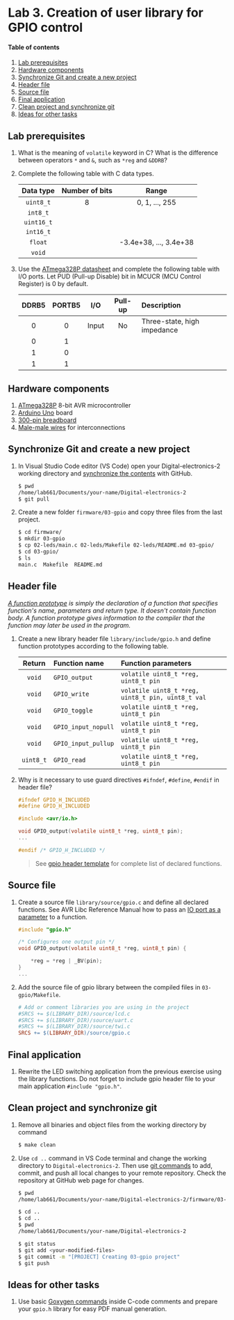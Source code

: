 # Lab 3. Creation of user library for GPIO control

#### Table of contents

1. [Lab prerequisites](#Lab-prerequisites)
2. [Hardware components](#Hardware-components)
3. [Synchronize Git and create a new project](#Synchronize-Git-and-create-a-new-project)
4. [Header file](#Header-file)
5. [Source file](#Source-file)
6. [Final application](#Final-application)
7. [Clean project and synchronize git](#Clean-project-and-synchronize-git)
8. [Ideas for other tasks](#Ideas-for-other-tasks)


## Lab prerequisites

1. What is the meaning of `volatile` keyword in C? What is the difference between operators `*` and `&`, such as `*reg` and `&DDRB`?

2. Complete the following table with C data types.

    | **Data type** | **Number of bits** | **Range** |
    | :-: | :-: | :-: |
    | `uint8_t` | 8 | 0, 1, ..., 255 |
    | `int8_t` |  |  |
    | `uint16_t` |  |  |
    | `int16_t` |  |  |
    | `float` |  | -3.4e+38, ..., 3.4e+38 |
    | `void` |  |  |

3. Use the [ATmega328P datasheet](https://www.microchip.com/wwwproducts/en/ATmega328p) and complete the following table with I/O ports. Let PUD (Pull-up Disable) bit in MCUCR (MCU Control Register) is 0 by default.

    | **DDRB5** | **PORTB5** | **I/O** | **Pull-up** | **Description** |
    | :-: | :-: | :-: | :-: | :-- |
    | 0 | 0 | Input | No | Three-state, high impedance |
    | 0 | 1 |  |  |  |
    | 1 | 0 |  |  |  |
    | 1 | 1 |  |  |  |


## Hardware components

1. [ATmega328P](https://www.microchip.com/wwwproducts/en/ATmega328P) 8-bit AVR microcontroller
2. [Arduino Uno](../../docs/arduino_shield.pdf) board
3. [300-pin breadboard](https://www.gme.cz/nepajive-kontaktni-pole-zy-60)
4. [Male-male wires](https://arduino-shop.cz/arduino/1063-arduino-vodice-samec-samec-40-kusu-1500635966.html) for interconnections


## Synchronize Git and create a new project

1. In Visual Studio Code editor (VS Code) open your Digital-electronics-2 working directory and [synchronize the contents](https://github.com/joshnh/Git-Commands) with GitHub.

    ```bash
    $ pwd
    /home/lab661/Documents/your-name/Digital-electronics-2
    $ git pull
    ```

2. Create a new folder `firmware/03-gpio` and copy three files from the last project.

    ```bash
    $ cd firmware/
    $ mkdir 03-gpio
    $ cp 02-leds/main.c 02-leds/Makefile 02-leds/README.md 03-gpio/
    $ cd 03-gpio/
    $ ls
    main.c  Makefile  README.md
    ```


## Header file

*[A function prototype](https://www.programiz.com/c-programming/c-user-defined-functions) is simply the declaration of a function that specifies function's name, parameters and return type. It doesn't contain function body. A function prototype gives information to the compiler that the function may later be used in the program.*

1. Create a new library header file `library/include/gpio.h` and define function prototypes according to the following table.

    | **Return** | **Function name** | **Function parameters** |
    | :-: | :-- | :-- |
    | `void` | `GPIO_output` | `volatile uint8_t *reg, uint8_t pin` |
    | `void` | `GPIO_write` | `volatile uint8_t *reg, uint8_t pin, uint8_t val` |
    | `void` | `GPIO_toggle` | `volatile uint8_t *reg, uint8_t pin` |
    | `void` | `GPIO_input_nopull` | `volatile uint8_t *reg, uint8_t pin` |
    | `void` | `GPIO_input_pullup` | `volatile uint8_t *reg, uint8_t pin` |
    | `uint8_t` | `GPIO_read` | `volatile uint8_t *reg, uint8_t pin` |

2. Why is it necessary to use guard directives `#ifndef`, `#define`, `#endif` in header file?

    ```C
    #ifndef GPIO_H_INCLUDED
    #define GPIO_H_INCLUDED

    #include <avr/io.h>

    void GPIO_output(volatile uint8_t *reg, uint8_t pin);
    ...
    
    #endif /* GPIO_H_INCLUDED */
    ```

    > See [gpio header template](../library/include/gpio.h) for complete list of declared functions.
    >


## Source file

1. Create a source file `library/source/gpio.c` and define all declared functions. See AVR Libc Reference Manual how to pass an [IO port as a parameter](https://www.microchip.com/webdoc/AVRLibcReferenceManual/FAQ_1faq_port_pass.html) to a function.

    ```C
    #include "gpio.h"

    /* Configures one output pin */
    void GPIO_output(volatile uint8_t *reg, uint8_t pin) {

        *reg = *reg | _BV(pin);
    }
    ...
    ```

2. Add the source file of gpio library between the compiled files in `03-gpio/Makefile`.

    ```Makefile
    # Add or comment libraries you are using in the project
    #SRCS += $(LIBRARY_DIR)/source/lcd.c
    #SRCS += $(LIBRARY_DIR)/source/uart.c
    #SRCS += $(LIBRARY_DIR)/source/twi.c
    SRCS += $(LIBRARY_DIR)/source/gpio.c
    ```


## Final application

1. Rewrite the LED switching application from the previous exercise using the library functions. Do not forget to include gpio header file to your main application `#include "gpio.h"`.


## Clean project and synchronize git

1. Remove all binaries and object files from the working directory by command

    ```bash
    $ make clean
    ```

2. Use `cd ..` command in VS Code terminal and change the working directory to `Digital-electronics-2`. Then use [git commands](https://github.com/joshnh/Git-Commands) to add, commit, and push all local changes to your remote repository. Check the repository at GitHub web page for changes.

    ```bash
    $ pwd
    /home/lab661/Documents/your-name/Digital-electronics-2/firmware/03-gpio

    $ cd ..
    $ cd ..
    $ pwd
    /home/lab661/Documents/your-name/Digital-electronics-2

    $ git status
    $ git add <your-modified-files>
    $ git commit -m "[PROJECT] Creating 03-gpio project"
    $ git push
    ```


## Ideas for other tasks

1. Use basic [Goxygen commands](http://www.doxygen.nl/manual/docblocks.html#specialblock) inside C-code comments and prepare your `gpio.h` library for easy PDF manual generation.
